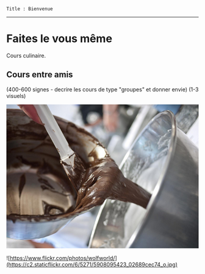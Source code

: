 	Title : Bienvenue
---

# Faites le vous même
Cours culinaire.

## Cours entre amis
(400-600 signes - decrire les cours de type "groupes" et donner envie)
(1-3 visuels)

![](images/5908094321_00807b25a6_z.jpg)

![https://www.flickr.com/photos/wolfworld/](https://c2.staticflickr.com/6/5271/5908095423_02689cec74_o.jpg)
